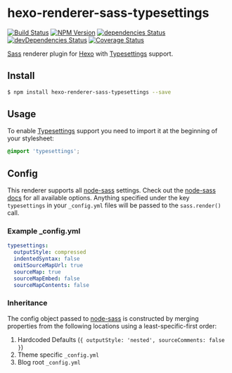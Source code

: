# hexo-renderer-sass-typesettings

[![Build Status](https://travis-ci.org/vandreleal/hexo-renderer-sass-typesettings.svg)](https://travis-ci.org/vandreleal/hexo-renderer-sass-typesettings)
[![NPM Version](https://badge.fury.io/js/hexo-renderer-sass-typesettings.svg)](http://badge.fury.io/js/hexo-renderer-sass-typesettings)
[![dependencies Status](https://david-dm.org/vandreleal/hexo-renderer-sass-typesettings/status.svg)](https://david-dm.org/vandreleal/hexo-renderer-sass-typesettings)
[![devDependencies Status](https://david-dm.org/vandreleal/hexo-renderer-sass-typesettings/dev-status.svg)](https://david-dm.org/vandreleal/hexo-renderer-sass-typesettings?type=dev)
[![Coverage Status](https://coveralls.io/repos/github/vandreleal/hexo-renderer-sass-typesettings/badge.svg?branch=master)](https://coveralls.io/github/vandreleal/hexo-renderer-sass-typesettings?branch=master)

[Sass] renderer plugin for [Hexo] with [Typesettings] support.

## Install
```sh
$ npm install hexo-renderer-sass-typesettings --save
```

## Usage
To enable [Typesettings] support you need to import it at the beginning of your stylesheet:

``` scss
@import 'typesettings';
```

## Config
This renderer supports all [node-sass] settings. Check out the [node-sass docs] for all available options. Anything specified under the key `typesettings` in your `_config.yml` files will
be passed to the `sass.render()` call.

### Example _config.yml
```yaml
typesettings:
  outputStyle: compressed
  indentedSyntax: false
  omitSourceMapUrl: true
  sourceMap: true
  sourceMapEmbed: false
  sourceMapContents: false
```

### Inheritance
The config object passed to [node-sass] is constructed by merging properties from
the following locations using a least-specific-first order:

1. Hardcoded Defaults (`{ outputStyle: 'nested', sourceComments: false }`)
2. Theme specific `_config.yml`
3. Blog root `_config.yml`

[Hexo]: http://hexo.io/
[Sass]: http://sass-lang.com/
[Typesettings]: http://typesettings.io/
[node-sass]: https://github.com/sass/node-sass
[node-sass docs]: https://github.com/sass/node-sass#options